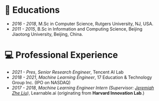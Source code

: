 # 📖 Educations
- *2016 - 2018*, M.Sc in Computer Science, Rutgers University, NJ, USA.
- *2011 - 2015*, B.Sc in Information and Computing Science, Beijing Jiaotong University, Beijing, China.

# 💻 Professional Experience
- *2021 - Pres*, *Senior Research Engineer*, Tencent AI Lab
- *2018 - 2021*, *Machine Learning Engineer*, 17 Education & Technology Group Inc. (IPO on NASDAQ)
- *2017 - 2018*, *Machine Learning Engineer Intern (Supervisor: [Jeremiah Zhe Liu](https://scholar.google.com/citations?user=9jrmcG4AAAAJ&hl=en/))*, Learnable.ai (originating from **Harvard Innovation Lab**.)


